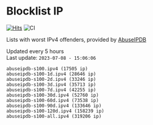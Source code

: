 # Blocklist IP

[![Hits](https://hits.seeyoufarm.com/api/count/incr/badge.svg?url=https%3A%2F%2Fgithub.com%2Fborestad%2Fblocklist-ip%2F&count_bg=%2379C83D&title_bg=%23555555&icon=&icon_color=%23E7E7E7&title=hits&edge_flat=false)](https://hits.seeyoufarm.com)  ![CI](https://img.shields.io/github/workflow/status/borestad/blocklist-ip/CI?style=flat-square)

Lists with worst IPv4 offenders, provided by [AbuseIPDB](https://www.abuseipdb.com/)

<!-- FOOTER-PLACEHOLDER -->
Updated every 5 hours<br>
Last update: `2023-07-08 - 15:06:06`
```
abuseipdb-s100.ipv4 (17505 ip)
abuseipdb-s100-1d.ipv4 (28646 ip)
abuseipdb-s100-2d.ipv4 (33246 ip)
abuseipdb-s100-3d.ipv4 (35713 ip)
abuseipdb-s100-7d.ipv4 (42255 ip)
abuseipdb-s100-30d.ipv4 (52760 ip)
abuseipdb-s100-60d.ipv4 (73538 ip)
abuseipdb-s100-90d.ipv4 (133646 ip)
abuseipdb-s100-120d.ipv4 (158239 ip)
abuseipdb-s100-all.ipv4 (319206 ip)
```
